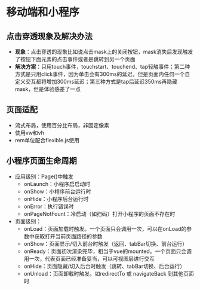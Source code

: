 # 移动端和小程序

## 点击穿透现象及解决办法

- **现象**：点击穿透的现象比如说点击mask上的关闭按钮，mask消失后发现触发了按钮下面元素的点击事件或者是跳转到另一个页面
- **解决方案**：只用touch事件，touchstart、touchend、tap轻触事件；第二种方式是只用click事件，因为单击会有300ms的延迟，但是页面内任何一个自定义交互都将增加300ms延迟；第三种方式是tap后延迟350ms再隐藏mask，但是体验感差了一点

## 页面适配

- 流式布局，使用百分比布局，非固定像素
- 使用vw和vh
- rem单位配合flexible.js使用 

## 小程序页面生命周期

- 应用级别：Page()中触发
  - onLaunch：小程序启启动时
  - onShow：小程序前台运行时
  - onHide：小程序后台运行时
  - onError：执行错误时
  - onPageNotFount：冷启动（如扫码）打开小程序的页面不存在时
- 页面级别：
  - onLoad：页面加载时触发。一个页面只会调用一次，可以在onLoad的参数中获取打开当前页面路径的参数
  - onShow：页面显示/切入前台时触发（返回、tabBar切换、前台运行）
  - onReady：页面初次渲染完毕，相当于vue的mounted。一个页面只会调用一次，代表页面已经准备妥当，可以可视图层进行交互
  - onHide：页面隐藏/切入后台时触发（跳转、tabBar切换、后台运行）
  - onUnload：页面卸载时触发。如redirectTo 或 navigateBack 到其他页面时